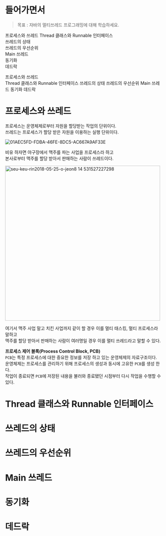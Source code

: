 # 들어가면서   
> 목표 : 자바의 멀티쓰레드 프로그래밍에 대해 학습하세요.    


프로세스와 쓰레드 
Thread 클래스와 Runnable 인터페이스     
쓰레드의 상태     
쓰레드의 우선순위    
Main 쓰레드   
동기화  
데드락   

프로세스와 쓰레드   
Thread 클래스와 Runnable 인터페이스
쓰레드의 상태
쓰레드의 우선순위
Main 쓰레드
동기화
데드락


# 프로세스와 쓰레드
프로세스는 운영체제로부터 자원을 할당받는 작업의 단위이다.       
쓰레드는 프로세스가 할당 받은 자원을 이용하는 실행 단위이다.    
   
![01AEC5FD-FDBA-46FE-8DC5-AC667A9AF33E](https://user-images.githubusercontent.com/50267433/105000222-69eee400-5a71-11eb-96ed-e3b4fc81802f.png)   
  
  
비유 하자면 야구장에서 맥주를 파는 사업을 프로세스라 하고          
본사로부터 맥주를 할당 받아서 판매하는 사람이 쓰레드이다.         
     
<img width="500" alt="seu-keu-rin2018-05-25-o-jeon8 14 531527227298" src="https://user-images.githubusercontent.com/50267433/105000692-f9949280-5a71-11eb-9f79-118cdb52ef17.png">   
     
여기서 맥주 사업 말고 치킨 사업까지 같이 할 경우 이를 멀티 태스킹, 멀티 프로세스라 말하고           
맥주를 할당 받아서 판매하는 사람이 여러명일 경우 이를 멀티 쓰레드라고 말할 수 있다.             
                
**프로세스 제어 블록(Process Control Block, PCB)**                
`PCB`는 특정 프로세스에 대한 중요한 정보를 저장 하고 있는 운영체제의 자료구조이다.                      
운영체제는 프로세스를 관리하기 위해 프로세스의 생성과 동시에 고유한 `PCB`를 생성 한다.                  
작업이 종료되면 `PCB`에 저장된 내용을 불러와 종료됐던 시점부터 다시 작업을 수행할 수 있다.               


# Thread 클래스와 Runnable 인터페이스
# 쓰레드의 상태
# 쓰레드의 우선순위
# Main 쓰레드
# 동기화
# 데드락




